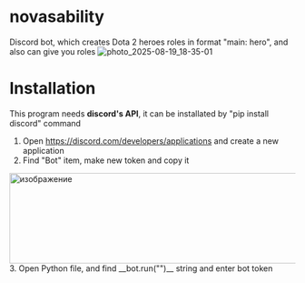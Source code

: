 # novasability
Discord bot, which creates Dota 2 heroes roles in format "main: hero", and also can give you roles
![photo_2025-08-19_18-35-01](https://github.com/user-attachments/assets/d5801605-bcd9-4b03-bef9-8738afb4df05)
# Installation
This program needs __discord's API__, it can be installated by "pip install discord" command

1. Open https://discord.com/developers/applications and create a new application
2. Find "Bot" item, make new token and copy it
 <img width="1780" height="159" alt="изображение" src="https://github.com/user-attachments/assets/1a6d5db5-ae30-4c93-93a7-03c9d8cdc22b" />
3. Open Python file, and find __bot.run("")__ string and enter bot token
